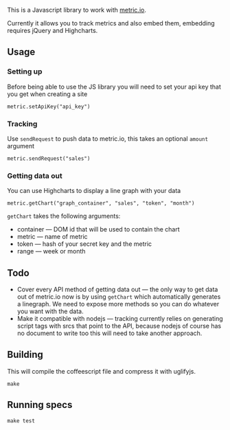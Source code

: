 This is a Javascript library to work with [metric.io](https://metric.io).

Currently it allows you to track metrics and also embed them, embedding requires jQuery and Highcharts.

## Usage

### Setting up

Before being able to use the JS library you will need to set your api key that you get when creating a site

    metric.setApiKey("api_key")

### Tracking

Use `sendRequest` to push data to metric.io, this takes an optional `amount` argument

    metric.sendRequest("sales")

### Getting data out

You can use Highcharts to display a line graph with your data

    metric.getChart("graph_container", "sales", "token", "month")

`getChart` takes the following arguments:

* container &mdash; DOM id that will be used to contain the chart
* metric &mdash; name of metric
* token &mdash; hash of your secret key and the metric
* range &mdash; week or month

## Todo

* Cover every API method of getting data out &mdash; the only way to get data out of metric.io now is by using `getChart`
which automatically generates a linegraph. We need to expose more methods so you can do whatever you want with the data.
* Make it compatible with nodejs &mdash; tracking currently relies on generating script tags 
with srcs that point to the API, because nodejs of course has no document to write too this 
will need to take another approach.


## Building

This will compile the coffeescript file and compress it with uglifyjs.

    make

## Running specs

    make test
